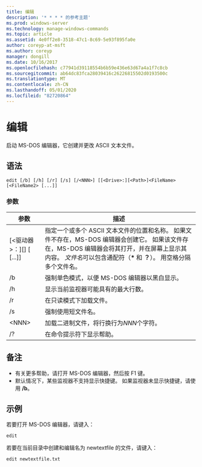 ```yaml
---
title: 编辑
description: '* * * * 的参考主题'
ms.prod: windows-server
ms.technology: manage-windows-commands
ms.topic: article
ms.assetid: 4e0ff2e8-3518-47c1-8c69-5e93f895fa0e
author: coreyp-at-msft
ms.author: coreyp
manager: dongill
ms.date: 10/16/2017
ms.openlocfilehash: c77941d39118554b6b59e436e63d67a4a1f7c8cb
ms.sourcegitcommit: ab64dc83fca28039416c26226815502d0193500c
ms.translationtype: MT
ms.contentlocale: zh-CN
ms.lasthandoff: 05/01/2020
ms.locfileid: "82720864"
---
```

# <a name="edit"></a>编辑



启动 MS-DOS 编辑器，它创建并更改 ASCII 文本文件。



## <a name="syntax"></a>语法

```
edit [/b] [/h] [/r] [/s] [/<NNN>] [[<Drive>:][<Path>]<FileName> [<FileName2> [...]]
```

### <a name="parameters"></a>参数

|参数|描述|
|---------|-----------|
|[\<驱动器>：][<Path>]<FileName> [<FileName2> [...]]|指定一个或多个 ASCII 文本文件的位置和名称。 如果文件不存在，MS-DOS 编辑器会创建它。 如果该文件存在，MS-DOS 编辑器会将其打开，并在屏幕上显示其内容。 *文件名*可以包含通配符（**&#42;** 和 **？**）。 用空格分隔多个文件名。|
|/b|强制单色模式，以便 MS-DOS 编辑器以黑白显示。|
|/h|显示当前监视器可能具有的最大行数。|
|/r|在只读模式下加载文件。|
|/s|强制使用短文件名。|
|\<NNN>|加载二进制文件，将行换行为*NNN*个字符。|
|/?|在命令提示符下显示帮助。|

## <a name="remarks"></a>备注

-   有关更多帮助，请打开 MS-DOS 编辑器，然后按 F1 键。
-   默认情况下，某些监视器不支持显示快捷键。 如果监视器未显示快捷键，请使用 **/b**。

## <a name="examples"></a>示例

若要打开 MS-DOS 编辑器，请键入：
```
edit
```
若要在当前目录中创建和编辑名为 newtextfile 的文件，请键入：
```
edit newtextfile.txt
```